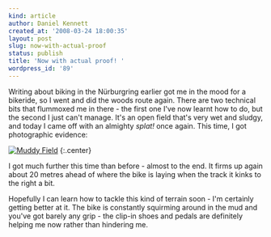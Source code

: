 ```yaml
---
kind: article
author: Daniel Kennett
created_at: '2008-03-24 18:00:35'
layout: post
slug: now-with-actual-proof
status: publish
title: 'Now with actual proof! '
wordpress_id: '89'
---
```


Writing about biking in the Nürburgring earlier got me in the mood for a bikeride, so I went and did the woods route again. There are two technical bits that flummoxed me in there - the first one I've now learnt how to do, but the second I just can't manage. It's an open field that's very wet and sludgy, and today I came off with an almighty <em>splat!</em> once again. This time, I got photographic evidence: 

<a href='/pictures/for_posts/2008/03/mud1.jpg' title='Muddy Field'><img src='/pictures/for_posts/2008/03/mud1.jpg' alt='Muddy Field' /></a>
{:.center}

I got much further this time than before - almost to the end. It firms up again about 20 metres ahead of where the bike is laying when the track it kinks to the right a bit. 

Hopefully I can learn how to tackle this kind of terrain soon - I'm certainly getting better at it. The bike is constantly squirming around in the mud and you've got barely any grip - the clip-in shoes and pedals are definitely helping me now rather than hindering me.